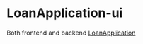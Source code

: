 # LoanApplication-ui
Both frontend and backend
<a href="https://github.com/Thulasidharan227/LoanApplication/tree/main/src">LoanApplication</a>
